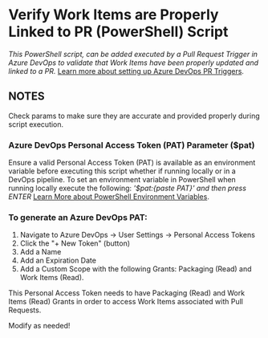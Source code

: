 # Verify Work Items are Properly Linked to PR (PowerShell) Script
_This PowerShell script, can be added executed by a Pull Request Trigger in Azure DevOps to validate that Work Items have been properly updated and linked to a PR._
[Learn more about setting up Azure DevOps PR Triggers](https://learn.microsoft.com/en-us/azure/devops/pipelines/repos/azure-repos-git?view=azure-devops&tabs=yaml#pr-triggers).

## NOTES
Check params to make sure they are accurate and provided properly during script execution.

### Azure DevOps Personal Access Token (PAT) Parameter ($pat) 
Ensure a valid Personal Access Token (PAT) is available as an environment variable before executing this script whether if running locally or in a DevOps pipeline. To set an environment variable in PowerShell when running locally execute the following: 
  *'$pat:{paste PAT}' and then press ENTER* [Learn More about PowerShell Environment Variables](https://learn.microsoft.com/en-us/powershell/module/microsoft.powershell.core/about/about_environment_variables).
  
### To generate an Azure DevOps PAT:
1. Navigate to Azure DevOps -> User Settings -> Personal Access Tokens
2. Click the "+ New Token" (button)
3. Add a Name
4. Add an Expiration Date
5. Add a Custom Scope with the following Grants: Packaging (Read) and Work Items (Read).

This Personal Access Token needs to have Packaging (Read) and Work Items (Read) Grants in order to access Work Items associated with Pull Requests.

Modify as needed!

